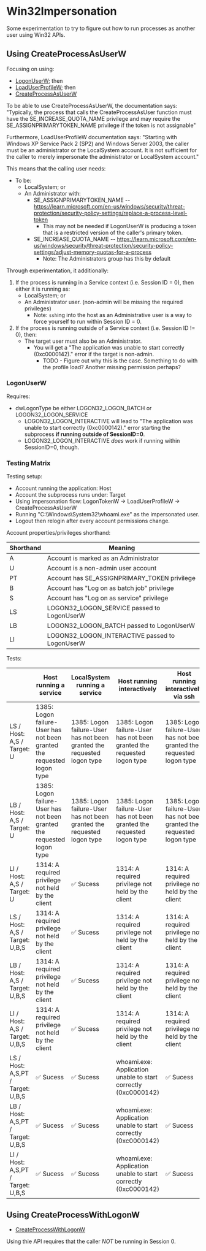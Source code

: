 # Win32Impersonation

Some experimentation to try to figure out how to run processes as another user using Win32 APIs.

## Using CreateProcessAsUserW

Focusing on using:
* [LogonUserW](https://learn.microsoft.com/en-us/windows/win32/api/winbase/nf-winbase-logonuserw); then
* [LoadUserProfileW](https://learn.microsoft.com/en-us/windows/win32/api/userenv/nf-userenv-loaduserprofilew); then
* [CreateProcessAsUserW](https://learn.microsoft.com/en-us/windows/win32/api/processthreadsapi/nf-processthreadsapi-createprocessasuserw)

To be able to use CreateProcessAsUserW, the documentation says:
"Typically, the process that calls the CreateProcessAsUser function must have the SE_INCREASE_QUOTA_NAME privilege and may require the SE_ASSIGNPRIMARYTOKEN_NAME privilege if the token is not assignable"

Furthermore, LoadUserProfileW documentation says:
"Starting with Windows XP Service Pack 2 (SP2) and Windows Server 2003, the caller must be an administrator or the LocalSystem account. It is not sufficient for the caller to merely impersonate the administrator or LocalSystem account."

This means that the calling user needs:
* To be:
    * LocalSystem; or
    * An Administrator with:
        * SE_ASSIGNPRIMARYTOKEN_NAME -- https://learn.microsoft.com/en-us/windows/security/threat-protection/security-policy-settings/replace-a-process-level-token
            * This may not be needed if LogonUserW is producing a token that is a restricted version of the caller's primary token.
        * SE_INCREASE_QUOTA_NAME -- https://learn.microsoft.com/en-us/windows/security/threat-protection/security-policy-settings/adjust-memory-quotas-for-a-process
            * Note: The Administrators group has this by default

Through experimentation, it additionally:
1. If the process is running in a Service context (i.e. Session ID = 0), then either it is running as:
    * LocalSystem; or
    * An Administrator user. (non-admin will be missing the required privileges)
        * Note: `ssh`ing into the host as an Administrative user is a way to force yourself to run within Session ID = 0.
2. If the process is running outside of a Service context (i.e. Session ID != 0), then:
    * The target user must also be an Administrator.
        * You will get a  "The application was unable to start correctly (0xc0000142)." error if the target is non-admin.
            * TODO - Figure out why this is the case. Something to do with the profile load? Another missing permission perhaps?

### LogonUserW

Requires:
* dwLogonType be either LOGON32_LOGON_BATCH or LOGON32_LOGON_SERVICE
    * LOGON32_LOGON_INTERACTIVE will lead to "The application was unable to start correctly (0xc0000142)." error starting the subprocess
      **if running outside of SessionID=0**. 
    * LOGON32_LOGON_INTERACTIVE *does* work if running within SessionID=0, though.

### Testing Matrix

Testing setup:
* Account running the application: Host
* Account the subprocess runs under: Target
* Using impersonation flow: LogonTokenW -> LoadUserProfileW -> CreateProcessAsUserW
* Running "C:\Windows\System32\whoami.exe" as the impersonated user.
* Logout then relogin after every account permissions change.

Account properties/privileges shorthand:

| Shorthand | Meaning |
| --------- | ------------------ |
| A         | Account is marked as an Administrator |
| U         | Account is a non-admin user account |
| PT        | Account has SE_ASSIGNPRIMARY_TOKEN privilege |
| B         | Account has "Log on as batch job" privilege |
| S         | Account has "Log on as service" privilege |
| LS        | LOGON32_LOGON_SERVICE passed to LogonUserW |
| LB        | LOGON32_LOGON_BATCH passed to LogonUserW |
| LI        | LOGON32_LOGON_INTERACTIVE passed to LogonUserW |

Tests:

|                                | Host running a service | LocalSystem running a service | Host running interactively | Host running interactively via ssh |
| ------------------------------ | ---------------------- | ----------------------------- | -------------------------- | ---------------------------------- |
| LS / Host: A,S / Target: U     | 1385: Logon failure-User has not been granted the requested logon type | 1385: Logon failure-User has not been granted the requested logon type  | 1385: Logon failure-User has not been granted the requested logon type | 1385: Logon failure-User has not been granted the requested logon type |
| LB / Host: A,S / Target: U     | 1385: Logon failure-User has not been granted the requested logon type | 1385: Logon failure-User has not been granted the requested logon type | 1385: Logon failure-User has not been granted the requested logon type | 1385: Logon failure-User has not been granted the requested logon type |
| LI / Host: A,S / Target: U     | 1314: A required privilege not held by the client | :white_check_mark: Sucess | 1314: A required privilege not held by the client | 1314: A required privilege not held by the client |
| LS / Host: A,S / Target: U,B,S | 1314: A required privilege not held by the client | :white_check_mark: Sucess | 1314: A required privilege not held by the client | 1314: A required privilege not held by the client |
| LB / Host: A,S / Target: U,B,S | 1314: A required privilege not held by the client | :white_check_mark: Sucess | 1314: A required privilege not held by the client | 1314: A required privilege not held by the client |
| LI / Host: A,S / Target: U,B,S | 1314: A required privilege not held by the client | :white_check_mark: Sucess | 1314: A required privilege not held by the client | 1314: A required privilege not held by the client |
| LS / Host: A,S,PT / Target: U,B,S | :white_check_mark: Sucess | :white_check_mark: Sucess | whoami.exe: Application unable to start correctly (0xc0000142) | :white_check_mark: Sucess
| LB / Host: A,S,PT / Target: U,B,S | :white_check_mark: Sucess | :white_check_mark: Sucess | whoami.exe: Application unable to start correctly (0xc0000142) | :white_check_mark: Sucess
| LI / Host: A,S,PT / Target: U,B,S | :white_check_mark: Sucess | :white_check_mark: Sucess | whoami.exe: Application unable to start correctly (0xc0000142) | :white_check_mark: Sucess

## Using CreateProcessWithLogonW

* [CreateProcessWithLogonW](https://learn.microsoft.com/en-us/windows/win32/api/winbase/nf-winbase-createprocesswithlogonw)

Using thie API requires that the caller *NOT* be running in Session 0.